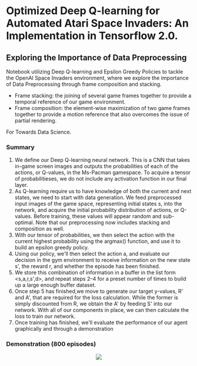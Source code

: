 # Optimized Deep Q-learning for Automated Atari Space Invaders: An Implementation in Tensorflow 2.0.
## Exploring the Importance of Data Preprocessing
Notebook utilizing Deep Q-learning and Epsilon Greedy Policies to tackle the OpenAI Space Invaders environment, where we explore the importance of  Data Preprocessing through frame composition and stacking.

* Frame stacking: the joining of several game frames together to provide a temporal reference of our game environment.
* Frame composition: the element-wise maximization of two game frames together to provide a motion reference that also overcomes the issue of partial rendering.

For Towards Data Science.



### Summary

1. We define our Deep Q-learning neural network. This is a CNN that takes in-game screen images and outputs the probabilities of each of the actions, or Q-values, in the Ms-Pacman gamespace. To acquire a tensor of probabilitieses, we do not include any activation function in our final layer.
2. As Q-learning require us to have knowledge of both the current and next states, we need to start with data generation. We feed preprocessed input images of the game space, representing initial states s, into the network, and acquire the initial probability distribution of actions, or Q-values. Before training, these values will appear random and sub-optimal. Note that our preprocessing now includes stacking and composition as well.
3. With our tensor of probabilities, we then select the action with the current highest probability using the argmax() function, and use it to build an epsilon greedy policy.
4. Using our policy, we'll then select the action a, and evaluate our decision in the gym environment to receive information on the new state s', the reward r, and whether the episode has been finished.
5. We store this combination of information in a buffer in the list form <s,a,r,s',d>, and repeat steps 2–4 for a preset number of times to build up a large enough buffer dataset.
6. Once step 5 has finished,we move to generate our target y-values, R' and A', that are required for the loss calculation. While the former is simply discounted from R, we obtain the A' by feeding S' into our network.
With all of our components in place, we can then calculate the loss to train our network.
7. Once training has finished, we'll evaluate the performance of our agent graphically and through a demonstration

### Demonstration (800 episodes)
<p align="center">
  <img width="" height="" src="https://media.giphy.com/media/kEj04tJ6wETz6hHDRK/giphy.gif">
</p>


